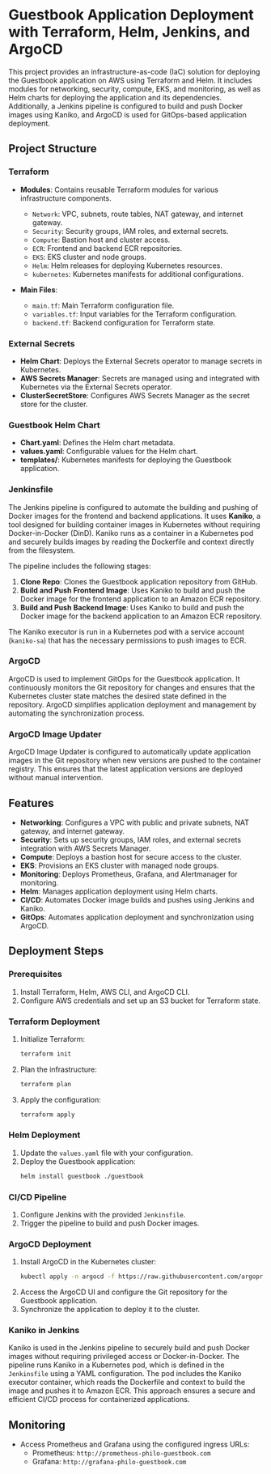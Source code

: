 # Guestbook Application Deployment with Terraform, Helm, Jenkins, and ArgoCD

This project provides an infrastructure-as-code (IaC) solution for deploying the Guestbook application on AWS using Terraform and Helm. It includes modules for networking, security, compute, EKS, and monitoring, as well as Helm charts for deploying the application and its dependencies. Additionally, a Jenkins pipeline is configured to build and push Docker images using Kaniko, and ArgoCD is used for GitOps-based application deployment.

## Project Structure

### Terraform
- **Modules**: Contains reusable Terraform modules for various infrastructure components.
  - `Network`: VPC, subnets, route tables, NAT gateway, and internet gateway.
  - `Security`: Security groups, IAM roles, and external secrets.
  - `Compute`: Bastion host and cluster access.
  - `ECR`: Frontend and backend ECR repositories.
  - `EKS`: EKS cluster and node groups.
  - `Helm`: Helm releases for deploying Kubernetes resources.
  - `kubernetes`: Kubernetes manifests for additional configurations.

- **Main Files**:
  - `main.tf`: Main Terraform configuration file.
  - `variables.tf`: Input variables for the Terraform configuration.
  - `backend.tf`: Backend configuration for Terraform state.

### External Secrets
- **Helm Chart**: Deploys the External Secrets operator to manage secrets in Kubernetes.
- **AWS Secrets Manager**: Secrets are managed using and integrated with Kubernetes via the External Secrets operator.
- **ClusterSecretStore**: Configures AWS Secrets Manager as the secret store for the cluster.

### Guestbook Helm Chart
- **Chart.yaml**: Defines the Helm chart metadata.
- **values.yaml**: Configurable values for the Helm chart.
- **templates/**: Kubernetes manifests for deploying the Guestbook application.

### Jenkinsfile
The Jenkins pipeline is configured to automate the building and pushing of Docker images for the frontend and backend applications. It uses **Kaniko**, a tool designed for building container images in Kubernetes without requiring Docker-in-Docker (DinD). Kaniko runs as a container in a Kubernetes pod and securely builds images by reading the Dockerfile and context directly from the filesystem.

The pipeline includes the following stages:
1. **Clone Repo**: Clones the Guestbook application repository from GitHub.
2. **Build and Push Frontend Image**: Uses Kaniko to build and push the Docker image for the frontend application to an Amazon ECR repository.
3. **Build and Push Backend Image**: Uses Kaniko to build and push the Docker image for the backend application to an Amazon ECR repository.

The Kaniko executor is run in a Kubernetes pod with a service account (`kaniko-sa`) that has the necessary permissions to push images to ECR.

### ArgoCD
ArgoCD is used to implement GitOps for the Guestbook application. It continuously monitors the Git repository for changes and ensures that the Kubernetes cluster state matches the desired state defined in the repository. ArgoCD simplifies application deployment and management by automating the synchronization process.

### ArgoCD Image Updater
ArgoCD Image Updater is configured to automatically update application images in the Git repository when new versions are pushed to the container registry. This ensures that the latest application versions are deployed without manual intervention.

## Features
- **Networking**: Configures a VPC with public and private subnets, NAT gateway, and internet gateway.
- **Security**: Sets up security groups, IAM roles, and external secrets integration with AWS Secrets Manager.
- **Compute**: Deploys a bastion host for secure access to the cluster.
- **EKS**: Provisions an EKS cluster with managed node groups.
- **Monitoring**: Deploys Prometheus, Grafana, and Alertmanager for monitoring.
- **Helm**: Manages application deployment using Helm charts.
- **CI/CD**: Automates Docker image builds and pushes using Jenkins and Kaniko.
- **GitOps**: Automates application deployment and synchronization using ArgoCD.

## Deployment Steps

### Prerequisites
1. Install Terraform, Helm, AWS CLI, and ArgoCD CLI.
2. Configure AWS credentials and set up an S3 bucket for Terraform state.

### Terraform Deployment
1. Initialize Terraform:
   ```bash
   terraform init
   ```
2. Plan the infrastructure:
   ```bash
   terraform plan
   ```
3. Apply the configuration:
   ```bash
   terraform apply
   ```

### Helm Deployment
1. Update the `values.yaml` file with your configuration.
2. Deploy the Guestbook application:
   ```bash
   helm install guestbook ./guestbook
   ```

### CI/CD Pipeline
1. Configure Jenkins with the provided `Jenkinsfile`.
2. Trigger the pipeline to build and push Docker images.

### ArgoCD Deployment
1. Install ArgoCD in the Kubernetes cluster:
   ```bash
   kubectl apply -n argocd -f https://raw.githubusercontent.com/argoproj/argo-cd/stable/manifests/install.yaml
   ```
2. Access the ArgoCD UI and configure the Git repository for the Guestbook application.
3. Synchronize the application to deploy it to the cluster.

### Kaniko in Jenkins
Kaniko is used in the Jenkins pipeline to securely build and push Docker images without requiring privileged access or Docker-in-Docker. The pipeline runs Kaniko in a Kubernetes pod, which is defined in the `Jenkinsfile` using a YAML configuration. The pod includes the Kaniko executor container, which reads the Dockerfile and context to build the image and pushes it to Amazon ECR. This approach ensures a secure and efficient CI/CD process for containerized applications.

## Monitoring
- Access Prometheus and Grafana using the configured ingress URLs:
  - Prometheus: `http://prometheus-philo-guestbook.com`
  - Grafana: `http://grafana-philo-guestbook.com`